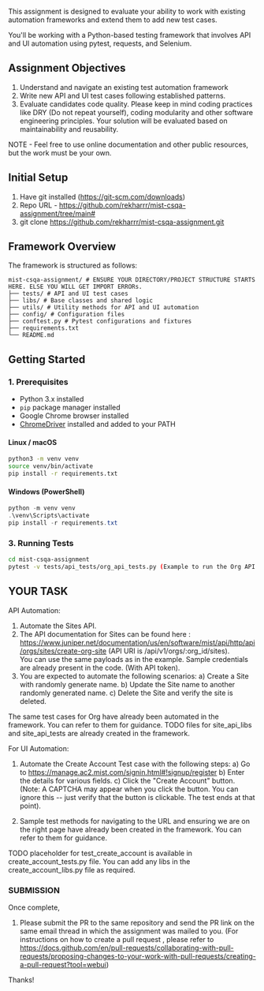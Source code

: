 This assignment is designed to evaluate your ability to work with existing automation frameworks 
and extend them to add new test cases. 

You'll be working with a Python-based testing framework that involves API and UI automation using
pytest, requests, and Selenium.

## Assignment Objectives
1. Understand and navigate an existing test automation framework
2. Write new API and UI test cases following established patterns. 
3. Evaluate candidates code quality.  Please keep in mind coding practices like DRY (Do not repeat yourself), coding modularity and other software engineering principles. 
Your solution will be evaluated based on maintainability and reusability. 

NOTE - Feel free to use online documentation and other public resources, but the work must be your own.

## Initial Setup 
1. Have git installed (https://git-scm.com/downloads) 
2. Repo URL - https://github.com/rekharrr/mist-csqa-assignment/tree/main#
3. git clone https://github.com/rekharrr/mist-csqa-assignment.git


## Framework Overview

The framework is structured as follows:
```
mist-csqa-assignment/ # ENSURE YOUR DIRECTORY/PROJECT STRUCTURE STARTS HERE. ELSE YOU WILL GET IMPORT ERRORs. 
├── tests/ # API and UI test cases
├── libs/ # Base classes and shared logic
├── utils/ # Utility methods for API and UI automation
├── config/ # Configuration files
├── conftest.py # Pytest configurations and fixtures
├── requirements.txt
└── README.md
```

## Getting Started

### 1. Prerequisites
- Python 3.x installed
- `pip` package manager installed
- Google Chrome browser installed
- [ChromeDriver](https://chromedriver.chromium.org/downloads) installed and added to your PATH


#### Linux / macOS
```bash
python3 -m venv venv
source venv/bin/activate
pip install -r requirements.txt
```

#### Windows (PowerShell)
```powershell
python -m venv venv
.\venv\Scripts\activate
pip install -r requirements.txt
```

### 3. Running Tests
```bash
cd mist-csqa-assignment 
pytest -v tests/api_tests/org_api_tests.py (Example to run the Org API Tests)
```

## YOUR TASK

API Automation:
1. Automate the Sites API.
2. The API documentation for Sites can be found here : https://www.juniper.net/documentation/us/en/software/mist/api/http/api/orgs/sites/create-org-site  (API URI is /api/v1/orgs/:org_id/sites).  
You can use the same payloads as in the example. Sample credentials are already present in the code. (With API token). 
3. You are expected to automate the following scenarios:
a) Create a Site with randomly generate name.
b) Update the Site name to another randomly generated name.
c) Delete the Site and verify the site is deleted. 

The same test cases for Org have already been automated in the framework. You can refer to them for guidance.
TODO files for site_api_libs and site_api_tests are already created in the framework. 

For UI Automation:
1. Automate the Create Account Test case with the following steps: 
a) Go to https://manage.ac2.mist.com/signin.html#!signup/register
b) Enter the details for various fields.
c) Click the "Create Account" button. (Note: A CAPTCHA may appear when you click the button. You can ignore this -- just verify that the button is clickable. The test ends at that point).

2. Sample test methods for navigating to the URL and ensuring we are on the right page have already been created in the framework.
You can refer to them for guidance. 

TODO placeholder for test_create_account is available in create_account_tests.py file. You can add any libs in the create_account_libs.py file as required.


### SUBMISSION 

Once complete, 
1. Please submit the PR to the same repository and send the PR link on the same email thread in which the assignment was mailed to you.
   (For instructions on how to create a pull request , please refer to https://docs.github.com/en/pull-requests/collaborating-with-pull-requests/proposing-changes-to-your-work-with-pull-requests/creating-a-pull-request?tool=webui)


Thanks! 

